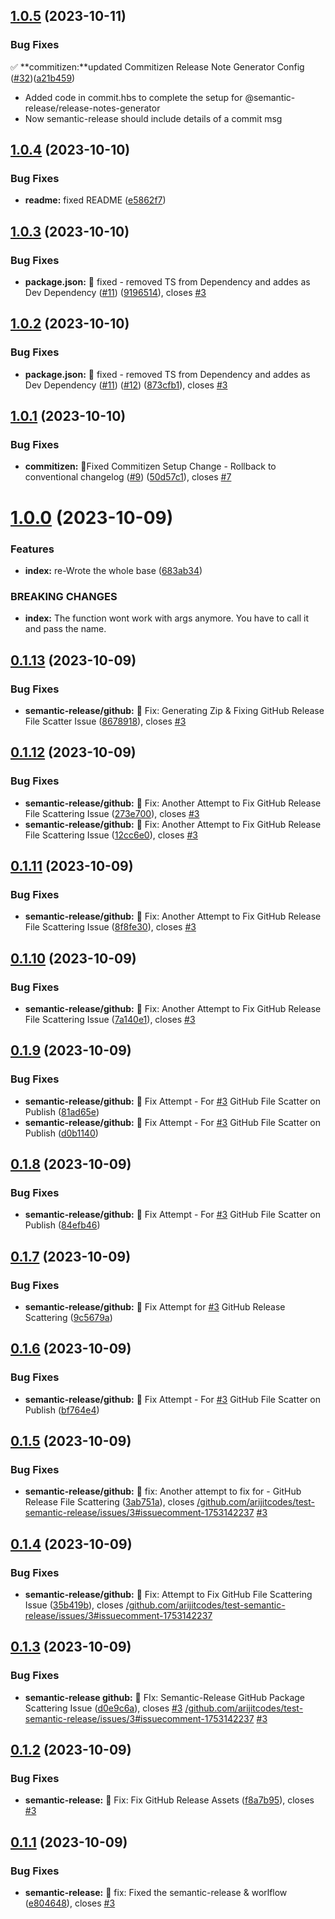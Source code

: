 ## [1.0.5](https://github.com/arijitcodes/test-semantic-release/compare/v1.0.4...v1.0.5) (2023-10-11)


### Bug Fixes

✅
  **commitizen:**updated Commitizen Release Note Generator Config ([#32](https://github.com/arijitcodes/test-semantic-release/issues/32))([a21b459](https://github.com/arijitcodes/test-semantic-release/commit/a21b4592f369edd3e328b086f1d2be7c67355a6c))  
  * Added code in commit.hbs to complete the setup for @semantic-release/release-notes-generator
* Now semantic-release should include details of a commit msg

## [1.0.4](https://github.com/arijitcodes/test-semantic-release/compare/v1.0.3...v1.0.4) (2023-10-10)


### Bug Fixes

* **readme:** fixed README ([e5862f7](https://github.com/arijitcodes/test-semantic-release/commit/e5862f75a7a1ece4ff80da6f2b6db99954356742))

## [1.0.3](https://github.com/arijitcodes/test-semantic-release/compare/v1.0.2...v1.0.3) (2023-10-10)


### Bug Fixes

* **package.json:** 🐛 fixed - removed TS from Dependency and addes as Dev Dependency ([#11](https://github.com/arijitcodes/test-semantic-release/issues/11)) ([9196514](https://github.com/arijitcodes/test-semantic-release/commit/91965146a65097299fd05cc52bbc6214a632ea1e)), closes [#3](https://github.com/arijitcodes/test-semantic-release/issues/3)

## [1.0.2](https://github.com/arijitcodes/test-semantic-release/compare/v1.0.1...v1.0.2) (2023-10-10)


### Bug Fixes

* **package.json:** 🐛 fixed - removed TS from Dependency and addes as Dev Dependency ([#11](https://github.com/arijitcodes/test-semantic-release/issues/11)) ([#12](https://github.com/arijitcodes/test-semantic-release/issues/12)) ([873cfb1](https://github.com/arijitcodes/test-semantic-release/commit/873cfb1fd821bf3799ed58b806a2add294ec0293)), closes [#3](https://github.com/arijitcodes/test-semantic-release/issues/3)

## [1.0.1](https://github.com/arijitcodes/test-semantic-release/compare/v1.0.0...v1.0.1) (2023-10-10)


### Bug Fixes

* **commitizen:** 🐛Fixed Commitizen Setup Change - Rollback to conventional changelog ([#9](https://github.com/arijitcodes/test-semantic-release/issues/9)) ([50d57c1](https://github.com/arijitcodes/test-semantic-release/commit/50d57c18badf920aa58df35f6e83c8c53fbc6ff3)), closes [#7](https://github.com/arijitcodes/test-semantic-release/issues/7)

# [1.0.0](https://github.com/arijitcodes/test-semantic-release/compare/v0.1.13...v1.0.0) (2023-10-09)


### Features

* **index:** re-Wrote the whole base ([683ab34](https://github.com/arijitcodes/test-semantic-release/commit/683ab34521c95cad03667ddc45d28035ab73af4d))


### BREAKING CHANGES

* **index:** The function wont work with args anymore. You have to call it and pass the name.

## [0.1.13](https://github.com/arijitcodes/test-semantic-release/compare/v0.1.12...v0.1.13) (2023-10-09)


### Bug Fixes

* **semantic-release/github:** :bug: Fix: Generating Zip & Fixing GitHub Release File Scatter Issue ([8678918](https://github.com/arijitcodes/test-semantic-release/commit/8678918a0f8640aa59a4f9760f88d1250ad1535f)), closes [#3](https://github.com/arijitcodes/test-semantic-release/issues/3)

## [0.1.12](https://github.com/arijitcodes/test-semantic-release/compare/v0.1.11...v0.1.12) (2023-10-09)


### Bug Fixes

* **semantic-release/github:** :bug: Fix: Another Attempt to Fix GitHub Release File Scattering Issue ([273e700](https://github.com/arijitcodes/test-semantic-release/commit/273e70082b15519bf0e88b26fa9cb21191644031)), closes [#3](https://github.com/arijitcodes/test-semantic-release/issues/3)
* **semantic-release/github:** :bug: Fix: Another Attempt to Fix GitHub Release File Scattering Issue ([12cc6e0](https://github.com/arijitcodes/test-semantic-release/commit/12cc6e0d3fe00e252075a2cfb8a9e546a9519bfe)), closes [#3](https://github.com/arijitcodes/test-semantic-release/issues/3)

## [0.1.11](https://github.com/arijitcodes/test-semantic-release/compare/v0.1.10...v0.1.11) (2023-10-09)


### Bug Fixes

* **semantic-release/github:** :bug: Fix: Another Attempt to Fix GitHub Release File Scattering Issue ([8f8fe30](https://github.com/arijitcodes/test-semantic-release/commit/8f8fe30690d28d2bafa30ecc6a58e1b5a054672c)), closes [#3](https://github.com/arijitcodes/test-semantic-release/issues/3)

## [0.1.10](https://github.com/arijitcodes/test-semantic-release/compare/v0.1.9...v0.1.10) (2023-10-09)


### Bug Fixes

* **semantic-release/github:** :bug: Fix: Another Attempt to Fix GitHub Release File Scattering Issue ([7a140e1](https://github.com/arijitcodes/test-semantic-release/commit/7a140e1d89ab673235091b75ae83cd9db2f8ddeb)), closes [#3](https://github.com/arijitcodes/test-semantic-release/issues/3)

## [0.1.9](https://github.com/arijitcodes/test-semantic-release/compare/v0.1.8...v0.1.9) (2023-10-09)


### Bug Fixes

* **semantic-release/github:** :bug: Fix Attempt - For [#3](https://github.com/arijitcodes/test-semantic-release/issues/3) GitHub File Scatter on Publish ([81ad65e](https://github.com/arijitcodes/test-semantic-release/commit/81ad65e005da9984141aa4760ebb12d20cf3e802))
* **semantic-release/github:** :bug: Fix Attempt - For [#3](https://github.com/arijitcodes/test-semantic-release/issues/3) GitHub File Scatter on Publish ([d0b1140](https://github.com/arijitcodes/test-semantic-release/commit/d0b11407c4f23f3c52151ba2b7cfc7d413d973c8))

## [0.1.8](https://github.com/arijitcodes/test-semantic-release/compare/v0.1.7...v0.1.8) (2023-10-09)


### Bug Fixes

* **semantic-release/github:** :bug: Fix Attempt - For [#3](https://github.com/arijitcodes/test-semantic-release/issues/3) GitHub File Scatter on Publish ([84efb46](https://github.com/arijitcodes/test-semantic-release/commit/84efb463832451e9bf67ebd9f67a252ea5d49a37))

## [0.1.7](https://github.com/arijitcodes/test-semantic-release/compare/v0.1.6...v0.1.7) (2023-10-09)


### Bug Fixes

* **semantic-release/github:** :bug: Fix Attempt for [#3](https://github.com/arijitcodes/test-semantic-release/issues/3) GitHub Release Scattering ([9c5679a](https://github.com/arijitcodes/test-semantic-release/commit/9c5679a5d1f7f9c5cad20ed77c0bf52ded656a94))

## [0.1.6](https://github.com/arijitcodes/test-semantic-release/compare/v0.1.5...v0.1.6) (2023-10-09)


### Bug Fixes

* **semantic-release/github:** :bug: Fix Attempt - For [#3](https://github.com/arijitcodes/test-semantic-release/issues/3) GitHub File Scatter on Publish ([bf764e4](https://github.com/arijitcodes/test-semantic-release/commit/bf764e4a063f816fdb5b19cf778ae4f0c71800c2))

## [0.1.5](https://github.com/arijitcodes/test-semantic-release/compare/v0.1.4...v0.1.5) (2023-10-09)


### Bug Fixes

* **semantic-release/github:** :bug: fix: Another attempt to fix for - GitHub Release File Scattering ([3ab751a](https://github.com/arijitcodes/test-semantic-release/commit/3ab751ab9e715692fc85466272c5766b525f3087)), closes [/github.com/arijitcodes/test-semantic-release/issues/3#issuecomment-1753142237](https://github.com//github.com/arijitcodes/test-semantic-release/issues/3/issues/issuecomment-1753142237) [#3](https://github.com/arijitcodes/test-semantic-release/issues/3)

## [0.1.4](https://github.com/arijitcodes/test-semantic-release/compare/v0.1.3...v0.1.4) (2023-10-09)


### Bug Fixes

* **semantic-release/github:** 🐛 Fix: Attempt to Fix GitHub File Scattering Issue ([35b419b](https://github.com/arijitcodes/test-semantic-release/commit/35b419b5adb05284f5482cf71c36e7211711a853)), closes [/github.com/arijitcodes/test-semantic-release/issues/3#issuecomment-1753142237](https://github.com//github.com/arijitcodes/test-semantic-release/issues/3/issues/issuecomment-1753142237)

## [0.1.3](https://github.com/arijitcodes/test-semantic-release/compare/v0.1.2...v0.1.3) (2023-10-09)


### Bug Fixes

* **semantic-release github:** :bug: FIx: Semantic-Release GitHub Package Scattering Issue ([d0e9c6a](https://github.com/arijitcodes/test-semantic-release/commit/d0e9c6a9e0b0b4f98902e519affe8339a784dae8)), closes [#3](https://github.com/arijitcodes/test-semantic-release/issues/3) [/github.com/arijitcodes/test-semantic-release/issues/3#issuecomment-1753142237](https://github.com//github.com/arijitcodes/test-semantic-release/issues/3/issues/issuecomment-1753142237) [#3](https://github.com/arijitcodes/test-semantic-release/issues/3)

## [0.1.2](https://github.com/arijitcodes/test-semantic-release/compare/v0.1.1...v0.1.2) (2023-10-09)


### Bug Fixes

* **semantic-release:** :bug: Fix: Fix GitHub Release Assets ([f8a7b95](https://github.com/arijitcodes/test-semantic-release/commit/f8a7b9543fe7afd841309e265cc3de3d68401981)), closes [#3](https://github.com/arijitcodes/test-semantic-release/issues/3)

## [0.1.1](https://github.com/arijitcodes/test-semantic-release/compare/v0.1.0...v0.1.1) (2023-10-09)


### Bug Fixes

* **semantic-release:** :bug: fix: Fixed the semantic-release & worlflow ([e804648](https://github.com/arijitcodes/test-semantic-release/commit/e8046480ef8444d3bf314116c41b1d4e17b45e5b)), closes [#3](https://github.com/arijitcodes/test-semantic-release/issues/3)
